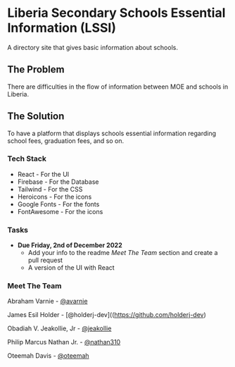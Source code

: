 # Liberia Secondary Schools Essential Information (LSSI)
A directory site that gives basic information about schools.

## The Problem
There are difficulties in the flow of information between MOE and schools in Liberia.

## The Solution
To have a  platform that displays schools essential information regarding school fees, graduation fees, and so on.


### Tech Stack
- React - For the UI
- Firebase - For the Database
- Tailwind - For the CSS
- Heroicons - For the icons
- Google Fonts - For the fonts
- FontAwesome - For the icons

### Tasks
  - **Due Friday, 2nd of December 2022**
      - Add your info to the readme *Meet The Team* section and create a pull request
      - A version of the UI with React

### Meet The Team
Abraham Varnie - [@avarnie](https://www.github.com/avarnie)

James Esil Holder - [@holderj-dev]((https://github.com/holderj-dev)

Obadiah V. Jeakollie, Jr - [@jeakollie](https://www.github.com/jeakollie)

Philip Marcus Nathan Jr. - [@nathan310](https://www.github.com/nathan310)

Oteemah Davis - [@oteemah](http://www.github.com/oteemah)


